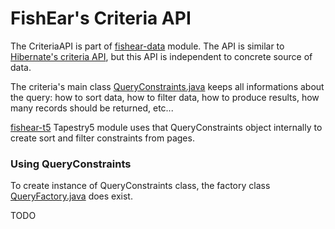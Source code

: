 # FishEar's Criteria API #

The CriteriaAPI is part of [fishear-data](modules_Data.md) module.
The API is similar to [Hibernate's criteria API](http://docs.jboss.org/hibernate/core/3.3/reference/en/html/querycriteria.html), but this API is independent to concrete source of data.

The criteria's main class [QueryConstraints.java](http://code.google.com/p/fishear/source/browse/fishear-data/src/main/java/net/fishear/data/generic/query/QueryConstraints.java) keeps all informations about the query: how to sort data, how to filter data, how to produce results, how many records should be returned, etc...

[fishear-t5](modules_T5.md) Tapestry5 module uses that QueryConstraints object internally to create sort and filter constraints from pages.

### Using QueryConstraints ###

To create instance of QueryConstraints class, the factory class [QueryFactory.java](http://code.google.com/p/fishear/source/browse/fishear-data/src/main/java/net/fishear/data/generic/query/QueryFactory.java) does exist.

TODO